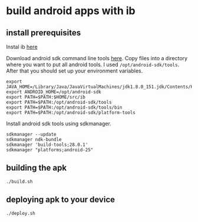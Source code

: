 build android apps with ib
==========================

## install prerequisites

Instal ib [here](https://github.com/JasonL9000/ib)

Download android sdk command line tools [here](https://developer.android.com/studio/index.html#command-tools). Copy files into a directory where you want to put all android tools. I used `/opt/android-sdk/tools`. After that you should set up your environment variables.

```
export JAVA_HOME=/Library/Java/JavaVirtualMachines/jdk1.8.0_151.jdk/Contents/Home
export ANDROID_HOME=/opt/android-sdk
export PATH=$PATH:$HOME/src/ib
export PATH=$PATH:/opt/android-sdk/tools
export PATH=$PATH:/opt/android-sdk/tools/bin
export PATH=$PATH:/opt/android-sdk/platform-tools
```

Install android sdk tools using sdkmanager.

```
sdkmanager --update
sdkmanager ndk-bundle
sdkmanager 'build-tools;28.0.1'
sdkmanager "platforms;android-25"
```


## building the apk

`./build.sh`

## deploying apk to your device

`./deploy.sh`
